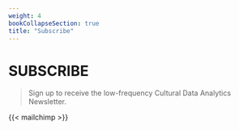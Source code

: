 ```yaml
---
weight: 4
bookCollapseSection: true
title: "Subscribe"
---
```

SUBSCRIBE
==  
> Sign up to receive the low-frequency Cultural Data Analytics Newsletter.


{{< mailchimp >}} 
